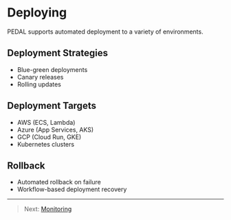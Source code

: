 # Deploying

PEDAL supports automated deployment to a variety of environments.

## Deployment Strategies
- Blue-green deployments
- Canary releases
- Rolling updates

## Deployment Targets
- AWS (ECS, Lambda)
- Azure (App Services, AKS)
- GCP (Cloud Run, GKE)
- Kubernetes clusters

## Rollback
- Automated rollback on failure
- Workflow-based deployment recovery

---

> Next: [Monitoring](monitoring.md) 
